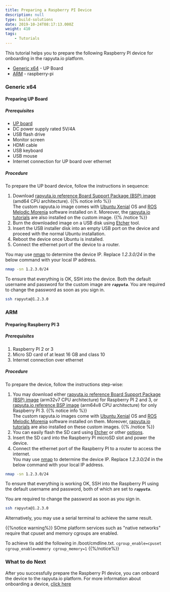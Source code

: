 ```yaml
---
title: Preparing a Raspberry PI Device
description: null
type: build-solutions
date: 2019-10-24T08:17:13.000Z
weight: 410
tags:
    - Tutorials
---
```


This tutorial helps you to prepare the following Raspberry PI device for onboarding in the rapyuta.io platform.
* [Generic x64](#generic-x64) - UP Board
* [ARM](#arm) - raspberry-pi

### Generic x64
#### Preparing UP Board
##### Prerequisites
- [UP board](https://up-board.org/up/specifications/)
- DC power supply rated 5V/4A
- USB flash drive
- Monitor screen
- HDMI cable
- USB keyboard
- USB mouse
- Internet connection for UP board over ethernet

##### Procedure
To prepare the UP board device, follow the instructions in sequence:

1. Download [rapyuta.io reference Board Support Package (BSP) image](https://storage.googleapis.com/io-reference-bsp-images/up/ubuntu/2018-08-23-rapyuta-robotics-xenial-ros-up-board-amd64.iso) (amd64 CPU architecture).
{{% notice info %}}  
The custom rapyuta.io image comes with [Ubuntu Xenial](http://releases.ubuntu.com/xenial/)
OS and [ROS Melodic Morenia](http://wiki.ros.org/melodic) software installed on it.
Moreover, the [rapyuta.io tutorials](https://github.com/rapyuta-robotics/io_tutorials)
are also installed on the custom image.
{{% /notice %}}
2. Burn the downloaded image on a USB disk using [Etcher](https://etcher.io/) tool.
3. Insert the USB installer disk into an empty USB port on the device and proceed with the normal Ubuntu installation.
4. Reboot the device once Ubuntu is installed.
5. Connect the ethernet port of the device to a router.

You may use [nmap](https://nmap.org/) to determine the device IP.
Replace *1.2.3.0/24* in the below command with your local IP address.

```bash
nmap -sn 1.2.3.0/24
```
To ensure that everything is OK, SSH into the device. Both the default username
and password for the custom image are ***`rapyuta`***. You are required to change the
password as soon as you sign in.

```bash
ssh rapyuta@1.2.3.0
```

### ARM
#### Preparing Raspberry PI 3
##### Prerequisites

1. Raspberry PI 2 or 3
2. Micro SD card of at least 16 GB and class 10
3. Internet connection over ethernet

##### Procedure
To prepare the device, follow the instructions step-wise:

1. You may download either [rapyuta.io reference Board Support Package (BSP)
image](https://storage.googleapis.com/io-reference-bsp-images/raspberrypi/ubuntu/2018-07-14-rapyuta-robotics-xenial-ros-raspberry-pi-armhf.img.xz) (arm32v7 CPU architecture) for Raspberry PI 2 and 3,
or [rapyuta.io reference BSP image](https://storage.googleapis.com/io-reference-bsp-images/raspberrypi/ubuntu/2018-07-18-rapyuta-robotics-xenial-ros-raspberry-pi-arm64.img.xz) (arm64v8 CPU architecture) for only Raspberry PI 3.
{{% notice info %}}  
The custom rapyuta.io images come with [Ubuntu Xenial](http://releases.ubuntu.com/xenial/)
OS and [ROS Melodic Morenia](http://wiki.ros.org/melodic) software installed on them.
Moreover, [rapyuta.io tutorials](https://github.com/rapyuta-robotics/io_tutorials)
are also installed on these custom images.
{{% /notice %}}
2. You can easily flash the SD card using [Etcher](https://etcher.io) or other [options](https://www.raspberrypi.org/documentation/installation/installing-images/).
3. Insert the SD card into the Raspberry PI microSD slot and power the device.
4. Connect the ethernet port of the Raspberry PI to a router to access the internet.  
You may use [nmap](https://nmap.org/) to determine the device IP.
Replace *1.2.3.0/24* in the below command with your local IP address.

```bash
nmap -sn 1.2.3.0/24
```
To ensure that everything is working OK, SSH into the Raspberry PI using
the default username and password, both of which are set to ***`rapyuta`***.

You are required to change the password as soon as you sign in.

```bash
ssh rapyuta@1.2.3.0
```

Alternatively, you may use a serial terminal to achieve the same result.

{{%notice warning%}}
SOme platform services such as "native networks" require that cpuset and memory cgroups are enabled.

To achieve tis add the following in /boot/cmdline.txt. `cgroup_enable=cpuset cgroup_enable=memory cgroup_memory=1` 
{{%/notice%}}

### What to do Next

After you successfully prepare the Raspberry PI device, you can onboard the device to the rapyuta.io platform. For more information about onboarding a device, [click here](/3_how-tos/32_device-management/321_onboarding-a-device)

